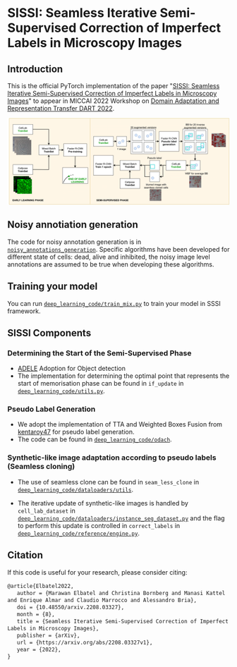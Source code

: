 # SISSI: Seamless Iterative Semi-Supervised Correction of Imperfect Labels in Microscopy Images

## Introduction
This is the official PyTorch implementation of the paper "[SISSI: Seamless Iterative Semi-Supervised Correction of Imperfect Labels in Microscopy Images](https://arxiv.org/pdf/2208.03327v1.pdf)"
to appear in MICCAI 2022 Workshop on [Domain Adaptation and Representation Transfer DART 2022](https://sites.google.com/view/dart2022/home). 


![SISSI: pipeline](https://github.com/marwankefah/SISSI/blob/master/SISSI_pipeline.png)

## Noisy annotiation generation

The code for noisy annotation generation is in [`noisy_annotations_generation`](https://github.com/marwankefah/cell-segmentation/tree/master/noisy_annotations_generation). Specific algorithms have been developed for different state of cells: dead, alive and inhibited, the noisy image level annotations are assumed to be true when developing these algorithms.  

## Training your model

You can run [`deep_learning_code/train_mix.py`](https://github.com/marwankefah/cell-segmentation/blob/master/deep_learning_code/train_mix.py) to train your model in SSSI framework.

## SISSI Components
### Determining the Start of the Semi-Supervised Phase
- [ADELE](https://github.com/Kangningthu/ADELE) Adoption for Object detection
- The implementation for determining the optimal point
that represents the start of memorisation phase can be found in `if_update` in [`deep_learning_code/utils.py`](cytotoxicity_classification/Classifier.pyhttps://github.com/marwankefah/cell-segmentation/blob/a0ba82a8362ca814c92abd223533d3dbb35e19c2/deep_learning_code/reference/utils.py ).


### Pseudo Label Generation 
- We adopt the implementation of TTA and Weighted Boxes Fusion from [kentaroy47](https://github.com/kentaroy47/ODA-Object-Detection-ttA) for pseudo label generation.
- The code can be found in [`deep_learning_code/odach`](https://github.com/marwankefah/cell-segmentation/tree/a0ba82a8362ca814c92abd223533d3dbb35e19c2/deep_learning_code/odach).
  
### Synthetic-like image adaptation according to pseudo labels (Seamless cloning)

- The use of seamless clone can be found in `seam_less_clone` in [`deep_learning_code/dataloaders/utils`](https://github.com/marwankefah/cell-segmentation/blob/a0ba82a8362ca814c92abd223533d3dbb35e19c2/deep_learning_code/dataloaders/utils.py).


- The iterative update of synthetic-like images is handled by `cell_lab_dataset` in [`deep_learning_code/dataloaders/instance_seg_dataset.py`](https://github.com/marwankefah/cell-segmentation/blob/a0ba82a8362ca814c92abd223533d3dbb35e19c2/deep_learning_code/dataloaders/instance_seg_dataset.py) and the flag to perform this update is controlled in `correct_labels` in [`deep_learning_code/reference/engine.py`](https://github.com/marwankefah/cell-segmentation/blob/a0ba82a8362ca814c92abd223533d3dbb35e19c2/deep_learning_code/reference/engine.py).


## Citation
If this code is useful for your research, please consider citing:
```
@article{Elbatel2022,
   author = {Marawan Elbatel and Christina Bornberg and Manasi Kattel and Enrique Almar and Claudio Marrocco and Alessandro Bria},
   doi = {10.48550/arxiv.2208.03327},
   month = {8},
   title = {Seamless Iterative Semi-Supervised Correction of Imperfect Labels in Microscopy Images},
   publisher = {arXiv},
   url = {https://arxiv.org/abs/2208.03327v1},
   year = {2022},
}

```
